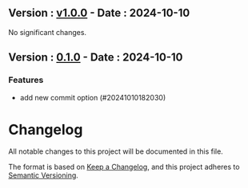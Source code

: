 ## Version : [v1.0.0](https://github.com/SaitamTheBest/RAGAdmin/tree/v1.0.0) - Date : 2024-10-10

No significant changes.


## Version : [0.1.0](https://github.com/SaitamTheBest/RAGAdmin/tree/0.1.0) - Date : 2024-10-10

### Features

- add new commit option (#20241010182030)


# Changelog

All notable changes to this project will be documented in this file.

The format is based on [Keep a Changelog](https://keepachangelog.com/en/1.0.0/), and this project adheres to [Semantic Versioning](https://semver.org/spec/v2.0.0.html).

<!-- towncrier release notes start -->